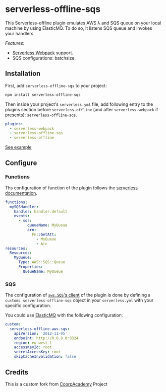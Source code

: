 # serverless-offline-sqs

This Serverless-offline plugin emulates AWS λ and SQS queue on your local machine by using ElasticMQ. To do so, it listens SQS queue and invokes your handlers.

*Features*:
- [Serverless Webpack](https://github.com/serverless-heaven/serverless-webpack/) support.
- SQS configurations: batchsize.

## Installation

First, add `serverless-offline-sqs` to your project:

```sh
npm install serverless-offline-sqs
```

Then inside your project's `serverless.yml` file, add following entry to the plugins section before `serverless-offline` (and after `serverless-webpack` if presents): `serverless-offline-sqs`.

```yml
plugins:
  - serverless-webpack
  - serverless-offline-sqs
  - serverless-offline
```

[See example](./example/README.md)

## Configure

### Functions

Ths configuration of function of the plugin follows the [serverless documentation](https://serverless.com/framework/docs/providers/aws/events/sqs/).

```yml
functions:
  mySQSHandler:
    handler: handler.default
    events:
      - sqs:
          queueName: MyQueue
          arn:
            Fn::GetAtt:
              - MyQueue
              - Arn
resources:
  Resources:
    MyQueue:
      Type: AWS::SQS::Queue
      Properties:
        QueueName: MyQueue
```

### SQS

The configuration of [`aws.SQS`'s client](https://docs.aws.amazon.com/AWSJavaScriptSDK/latest/AWS/SQS.html#constructor-property) of the plugin is done by defining a `custom: serverless-offline-sqs` object in your `serverless.yml` with your specific configuration.

You could use [ElasticMQ](https://github.com/adamw/elasticmq) with the following configuration:

```yml
custom:
  serverless-offline-aws-sqs:
    apiVersion: '2012-11-05'
    endpoint: http://0.0.0.0:9324
    region: eu-west-1
    accessKeyId: root
    secretAccessKey: root
    skipCacheInvalidation: false
```
## Credits
This is a custom fork from [CoorpAcademy](https://github.com/CoorpAcademy/serverless-plugins) Project
